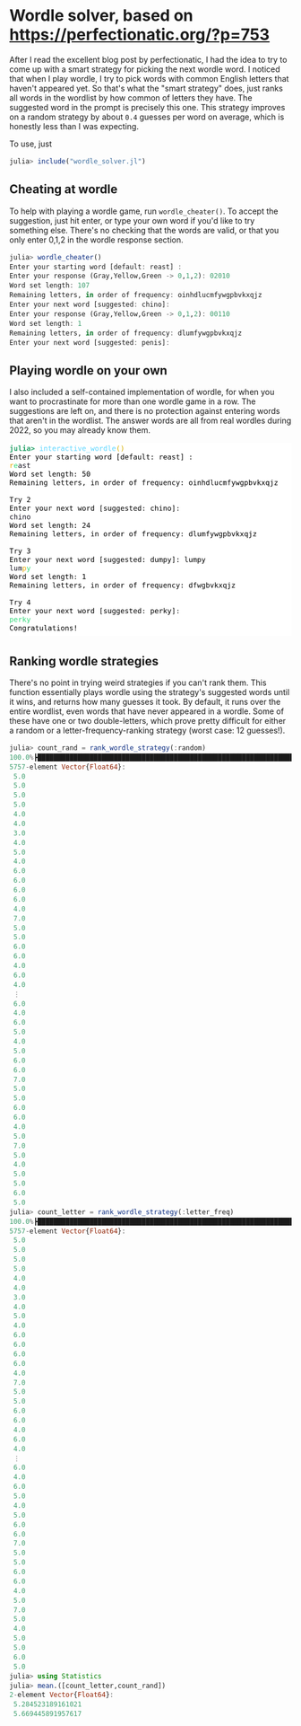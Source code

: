 # Wordle solver, based on https://perfectionatic.org/?p=753

After I read the excellent blog post by perfectionatic, I had the idea to try to come up with a smart strategy for picking the next wordle word.
I noticed that when I play wordle, I try to pick words with common English letters that haven't appeared yet.
So that's what the "smart strategy" does, just ranks all words in the wordlist by how common of letters they have.
The suggested word in the prompt is precisely this one. This strategy improves on a random strategy by about `0.4` guesses per word on average, which is honestly less than I was expecting.


To use, just

```julia
julia> include("wordle_solver.jl")
```

## Cheating at wordle
To help with playing a wordle game, run `wordle_cheater()`. To accept the suggestion, just hit enter, or type your own word if you'd like to try something else.
There's no checking that the words are valid, or that you only enter 0,1,2 in the wordle response section.

```julia
julia> wordle_cheater()
Enter your starting word [default: reast] :
Enter your response (Gray,Yellow,Green -> 0,1,2): 02010
Word set length: 107
Remaining letters, in order of frequency: oinhdlucmfywgpbvkxqjz
Enter your next word [suggested: chino]: 
Enter your response (Gray,Yellow,Green -> 0,1,2): 00110
Word set length: 1
Remaining letters, in order of frequency: dlumfywgpbvkxqjz
Enter your next word [suggested: penis]: 
```

## Playing wordle on your own
I also included a self-contained implementation of wordle, for when you want to procrastinate for more than one wordle game in a row.
The suggestions are left on, and there is no protection against entering words that aren't in the wordlist.
The answer words are all from real wordles during 2022, so you may already know them.

![Interactive wordle](interactive_wordle.png)

## Ranking wordle strategies

There's no point in trying weird strategies if you can't rank them.
This function essentially plays wordle using the strategy's suggested words until it wins, and returns how many guesses it took.
By default, it runs over the entire wordlist, even words that have never appeared in a wordle.
Some of these have one or two double-letters, which prove pretty difficult for either a random or a letter-frequency-ranking strategy (worst case: 12 guesses!).

```julia
julia> count_rand = rank_wordle_strategy(:random)
100.0%┣███████████████████████████████████████████████████████████████████████████████████████████████████████████████████████████████████████████████████████┫ 5.8k/5.8k [00:40<00:00, 256it/s]
5757-element Vector{Float64}:
 5.0
 5.0
 5.0
 5.0
 4.0
 4.0
 3.0
 4.0
 5.0
 4.0
 6.0
 6.0
 6.0
 6.0
 4.0
 7.0
 5.0
 5.0
 6.0
 6.0
 4.0
 6.0
 4.0
 ⋮
 6.0
 4.0
 6.0
 5.0
 4.0
 5.0
 6.0
 6.0
 7.0
 5.0
 5.0
 6.0
 6.0
 4.0
 5.0
 7.0
 5.0
 4.0
 5.0
 5.0
 6.0
 5.0
julia> count_letter = rank_wordle_strategy(:letter_freq)
100.0%┣███████████████████████████████████████████████████████████████████████████████████████████████████████████████████████████████████████████████████████┫ 5.8k/5.8k [01:10<00:00, 83it/s]
5757-element Vector{Float64}:
 5.0
 5.0
 5.0
 5.0
 4.0
 4.0
 3.0
 4.0
 5.0
 4.0
 6.0
 6.0
 6.0
 6.0
 4.0
 7.0
 5.0
 5.0
 6.0
 6.0
 4.0
 6.0
 4.0
 ⋮
 6.0
 4.0
 6.0
 5.0
 4.0
 5.0
 6.0
 6.0
 7.0
 5.0
 5.0
 6.0
 6.0
 4.0
 5.0
 7.0
 5.0
 4.0
 5.0
 5.0
 6.0
 5.0
julia> using Statistics
julia> mean.([count_letter,count_rand])
2-element Vector{Float64}:
 5.284523189161021
 5.669445891957617
```
